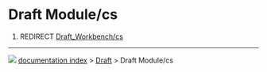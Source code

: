 # Draft Module/cs
1.  REDIRECT [Draft\_Workbench/cs](Draft_Workbench/cs.md)



---
![](images/Right_arrow.png) [documentation index](../README.md) > [Draft](Draft_Workbench.md) > Draft Module/cs
